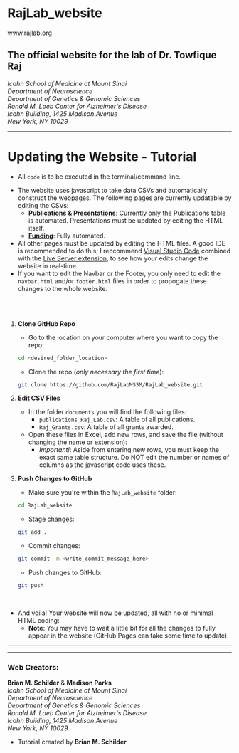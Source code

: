 # RajLab_website
www.rajlab.org  

## The official website for the lab of Dr. Towfique Raj  
*Icahn School of Medicine at Mount Sinai  
Department of Neuroscience  
Department of Genetics & Genomic Sciences  
Ronald M. Loeb Center for Alzheimer's Disease  
Icahn Building, 1425 Madison Avenue  
New York, NY 10029*  

<hr>

# Updating the Website - Tutorial  
* All `code` is to be executed in the terminal/command line.
- The website uses javascript to take data CSVs and automatically construct the webpages. The following pages are currently updatable by editing the CSVs:
    + [**Publications & Presentations**](https://rajlabmssm.github.io/RajLab_website/publications.html): Currently only the Publications table is automated. Presentations must be updated by editing the HTML itself.
    + [**Funding**](https://rajlabmssm.github.io/RajLab_website/funding.html): Fully automated.
- All other pages must be updated by editing the HTML files. A good IDE is recommended to do this; I reccommend [Visual Studio Code](https://code.visualstudio.com) combined with the [Live Server extension](https://marketplace.visualstudio.com/items?itemName=ritwickdey.LiveServer), to see how your edits change the website in real-time.
- If you want to edit the Navbar or the Footer, you only need to edit the `navbar.html` and/or `footer.html` files in order to propogate these changes to the whole website.

<br><br>

1. **Clone GitHub Repo**  
    - Go to the location on your computer where you want to copy the repo:  
    ```sh
    cd <desired_folder_location>
    ```  
    - Clone the repo (*only necessary the first time*):  
    ```sh
    git clone https://github.com/RajLabMSSM/RajLab_website.git
    ```  

2. **Edit CSV Files**  
    - In the folder `documents` you will find the following files:  
        + `publications_Raj_Lab.csv`: A table of all publications.  
        + `Raj_Grants.csv`: A table of all grants awarded.
    - Open these files in Excel, add new rows, and save the file (without changing the name or extension):
        + *Important!*: Aside from entering new rows, you must keep the exact same table structure. Do NOT edit the number or names of columns as the javascript code uses these.
3. **Push Changes to GitHub**
    - Make sure you're within the `RajLab_website` folder:
    ```sh
    cd RajLab_website
    ```  
    - Stage changes: 
    ```sh
    git add .
    ```  
    - Commit changes:  
    ```sh
    git commit -m <write_commit_message_here>
    ```  
    - Push changes to GitHub: 
    ```sh
    git push
    ```

<br>

- And voilà! Your website will now be updated, all with no or minimal HTML coding:
    + **Note**: You may have to wait a little bit for all the changes to fully appear in the website (GitHub Pages can take some time to update). 

<hr><hr>

### Web Creators:  
**Brian M. Schilder** & **Madison Parks**  
*Icahn School of Medicine at Mount Sinai  
Department of Neuroscience  
Department of Genetics & Genomic Sciences  
Ronald M. Loeb Center for Alzheimer's Disease  
Icahn Building, 1425 Madison Avenue  
New York, NY 10029*  

* Tutorial created by **Brian M. Schilder**




